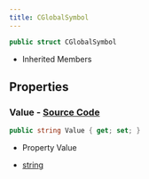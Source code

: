 ```yaml
---
title: CGlobalSymbol
---
```


```csharp
public struct CGlobalSymbol
```

- Inherited Members

## Properties

### **Value** - [Source Code](https://github.com/swiftly-solution/swiftlys2/blob/main/managed/src/SwiftlyS2.Shared/Natives/Structs/CGlobalSymbol.cs#L13)

```csharp
public string Value { get; set; }
```

- Property Value

- [string](https://learn.microsoft.com/dotnet/api/system.string)

